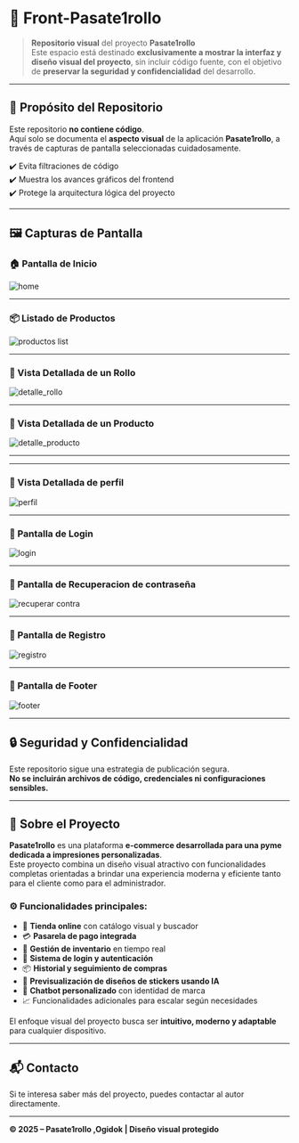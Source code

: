 # 🧻 Front-Pasate1rollo

> **Repositorio visual** del proyecto **Pasate1rollo**  
> Este espacio está destinado **exclusivamente a mostrar la interfaz y diseño visual del proyecto**, sin incluir código fuente, con el objetivo de **preservar la seguridad y confidencialidad** del desarrollo.

---

## 🎯 Propósito del Repositorio

Este repositorio **no contiene código**.  
Aquí solo se documenta el **aspecto visual** de la aplicación **Pasate1rollo**, a través de capturas de pantalla seleccionadas cuidadosamente.

✔️ Evita filtraciones de código  
✔️ Muestra los avances gráficos del frontend  
✔️ Protege la arquitectura lógica del proyecto

---

## 🖼️ Capturas de Pantalla

### 🏠 Pantalla de Inicio
![home](https://github.com/user-attachments/assets/b4b67e53-aeb2-427d-8098-edf0d23e50dc)

---
### 📦 Listado de Productos
![productos list](https://github.com/user-attachments/assets/f3d9d6f4-227b-4e97-bf36-0a9892671723)

---
### 📜 Vista Detallada de un Rollo
![detalle_rollo](https://github.com/user-attachments/assets/35ea90a8-deb1-4c5b-ac1f-ac5f77b6ccfe)


---
### 📜 Vista Detallada de un Producto
![detalle_producto](https://github.com/user-attachments/assets/32ae7ab0-c837-4a0a-8d9c-532fd88a5747)

---

---
### 📜 Vista Detallada de perfil
![perfil](https://github.com/user-attachments/assets/1b8c026b-b852-442e-bcea-8cdd254e41e5)


---


### 🔐 Pantalla de Login
![login](https://github.com/user-attachments/assets/9e5eb75f-1810-4287-b84f-fd2afe4ba5b8)

---
### 🔐 Pantalla de Recuperacion de contraseña
![recuperar contra](https://github.com/user-attachments/assets/96d14bbe-0f09-4c51-8075-10a9403c4443)


---
### 📝 Pantalla de Registro
![registro](https://github.com/user-attachments/assets/1389aeaa-af43-4b95-b4ea-9b6f4b8699be)

---
### 📝 Pantalla de Footer
![footer](https://github.com/user-attachments/assets/53b42f8b-1733-41be-9c12-502dfb180f31)

---

## 🔒 Seguridad y Confidencialidad

Este repositorio sigue una estrategia de publicación segura.  
**No se incluirán archivos de código, credenciales ni configuraciones sensibles.**

---

## 🧠 Sobre el Proyecto

**Pasate1rollo** es una plataforma **e-commerce desarrollada para una pyme dedicada a impresiones personalizadas**.  
Este proyecto combina un diseño visual atractivo con funcionalidades completas orientadas a brindar una experiencia moderna y eficiente tanto para el cliente como para el administrador.

### ⚙️ Funcionalidades principales:

- 🛒 **Tienda online** con catálogo visual y buscador  
- 💳 **Pasarela de pago integrada**  
- 🧾 **Gestión de inventario** en tiempo real  
- 🔐 **Sistema de login y autenticación**  
- 📦 **Historial y seguimiento de compras**  
- 🧠 **Previsualización de diseños de stickers usando IA**  
- 🤖 **Chatbot personalizado** con identidad de marca  
- 📈 Funcionalidades adicionales para escalar según necesidades

El enfoque visual del proyecto busca ser **intuitivo, moderno y adaptable** para cualquier dispositivo.

---

## 📬 Contacto

Si te interesa saber más del proyecto, puedes contactar al autor directamente.

---

**© 2025 – Pasate1rollo ,Ogidok | Diseño visual protegido**

